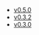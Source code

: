 - [v0.5.0](zh-cn/release-note/v050)
- [v0.3.2](zh-cn/release-note/v032)
- [v0.3.0](zh-cn/release-note/v030)
